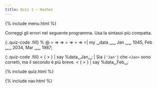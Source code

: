 ```yaml
---
title: Quiz 1 — Hashes
---
```


{% include menu.html %}

Correggi gli errori nel seguente programma. Usa la sintassi più compatta.

{:.quiz-code .fill}
% @ = => => = => = => =| my ␣data ␣␣ Jan ␣␣ 1045, Feb ␣␣ 2034, Mar ␣␣ 1987;

{:.quiz-code .fill}
< { > } | say %data␣Jan␣; | Sia `{'Jan'}` che `<Jan>` sono corretti, ma il secondo è più breve.
< { > } | say %data␣Feb␣;

{% include quiz.html %}

{% include nav.html %}